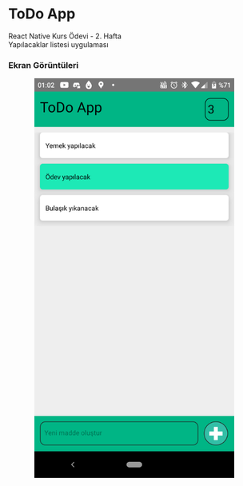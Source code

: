 # ToDo App
React Native Kurs Ödevi - 2. Hafta<br/>
Yapılacaklar listesi uygulaması

### Ekran Görüntüleri

<div align="center">
  <img width="400" src="/screenshot.png">
</div>
